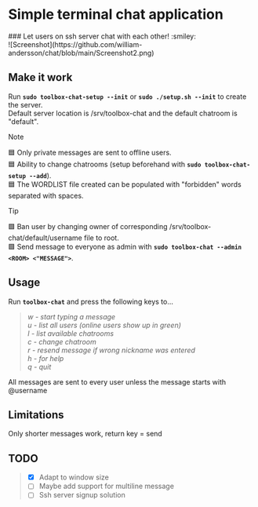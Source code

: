 <h1 aligh=center>Simple terminal chat application</h1>
### Let users on ssh server chat with each other! :smiley:<br>
![Screenshot](https://github.com/william-andersson/chat/blob/main/Screenshot2.png)

## Make it work

Run **`sudo toolbox-chat-setup --init`** or **`sudo ./setup.sh --init`** to create the server.<br>
Default server location is /srv/toolbox-chat and the default chatroom is "default".<br>


> [!NOTE]
> :blue_square: Only private messages are sent to offline users.<br>
> :blue_square: Ability to change chatrooms (setup beforehand with **`sudo toolbox-chat-setup --add`**).<br>
> :blue_square: The WORDLIST file created can be populated with "forbidden" words separated with spaces.<br>

>[!TIP]
> :green_square: Ban user by changing owner of corresponding /srv/toolbox-chat/default/username file to root.<br>
> :green_square: Send message to everyone as admin with **`sudo toolbox-chat --admin <ROOM> <"MESSAGE">`**.<br>

## Usage
Run **`toolbox-chat`** and press the following keys to...

> *w - start typing a message*<br>
> *u - list all users (online users show up in green)*<br>
> *l - list available chatrooms*<br>
> *c - change chatroom*<br>
> *r - resend message if wrong nickname was entered*<br>
> *h - for help*<br>
> *q - quit*<br>

All messages are sent to every user unless the message starts with @username<br>

## Limitations

Only shorter messages work, return key = send

## TODO

> - [x] Adapt to window size<br>
> - [ ] Maybe add support for multiline message<br>
> - [ ] Ssh server signup solution
